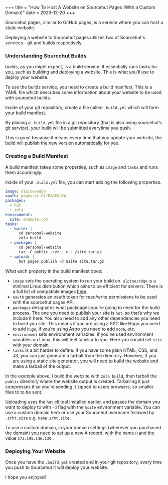 +++
title = "How To Host A Website on Sourcehut Pages (With a Custom Domain)"
date = 2023-12-20
+++

Sourcehut pages, similar to GitHub pages, is a service where you can host a static website.

Deploying a website to Sourcehut pages utilizes two of Sourcehut's services - git and builds respectively.

### Understanding Sourcehut Builds

builds, as you might expect, is a build service. It essentially runs tasks for you, such as building and deploying a website. This is what you'll use to deploy your website.

To use the builds service, you need to create a build manifest. This is a YAML file which describes some information about your website to be used with sourcehut builds.

Inside of your git repository, create a file called `.build.yml` which will form your build manifest. 

By placing a `.build.yml` file in a git repository (that is also using sourcehut’s git service), your build will be submitted everytime you push.

This is great because it means every time that you update your website, the build will publish the new version automatically for you.


### Creating a Build Manifest

A build manifest takes some properties, such as `image` and `tasks` and runs them accordingly.

Inside of your `.build.yml` file, you can start adding the following properties.

```yaml
image: alpine/edge
oauth: pages.sr.ht/PAGES:RW
packages:
  - hut
  - zola
environment:
  site: example.com
tasks:
  - build: |
      cd personal-website
      zola build
  - package: |
      cd personal-website
      tar -C public -cvz . > ../site.tar.gz
  - upload: |
      hut pages publish -d $site site.tar.gz
```

What each property in the build manifest does:
- `image` sets the operating system to run your build on. `alpine/edge` is a minimal Linux distribution which aims to be efficient for servers. There is a full list of compatible images [here](https://man.sr.ht/builds.sr.ht/compatibility.md).
- `oauth` generates an oauth token for read/write permissions to be used with the sourcehut pages API.
- `packages` designates what packcages you’re going to need for the build process. The one you need to publish your site is `hut`, so that’s why we include it here. You also need to add any other dependencies you need to build you site. This means if you are using a SSG like Hugo you need to add `hugo`, if you’re using Astro you need to add `node`, etc.
- `environment` sets environment variables. If you’ve used environment variables on Linux, this will feel familiar to you. Here you should set `site` with your domain.
- `tasks` is a bit harder to define. If you have some plain HTML, CSS, and JS, you can just generate a tarball from the directory. However, if you are using a static site generator, you will need to build the website and make a tarball of the output. 

In the example above, I build the website with `zola build`, then tarball the `public` directory where the website output is created. Tarballing it just compresses it so you’re sending it zipped to users browsers, so smaller files to to be sent.

Uploading uses the `hut` cli tool installed earlier, and passes the domain you want to deploy to with `-d` flag with the `$site` environment variable. You can use a custom domain here or use your Sourcehut username followed by `.srht.site` e.g. `name.srht.site`.

To use a custom domain, in your domain settings (wherever you purchased the domain) you need to set up a new A record, with the name `@` and the value `173.195.146.139` .

### Deploying Your Website

Once you have the `.build.yml` created and in your git repository, every time you push to Sourcehut it will deploy your website.

I hope you enjoyed!
